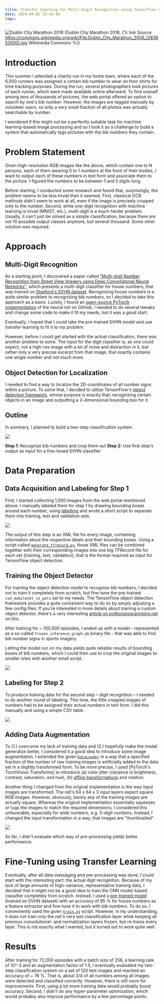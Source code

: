 ```yaml
---
title: Transfer Learning for Multi-Digit Recognition using TensorFlow Object Detection and SVHN Classifier
date: 2019-09-05 15:41:49
tags:
---
```

![Dublin City Marathon 2016](https://miro.medium.com/max/1024/1*ZrlYBlKXiADNJC6OsOKTMg.jpeg)
(Dublin City Marathon 2016, {% link Source https://commons.wikimedia.org/wiki/File:Dublin_City_Marathon_2006_(283653500).jpg Wikimedia Commons %})

# Introduction
This summer I attended a charity run in my home town, where each of the 6,000 runners was assigned a certain bib number to wear on their shirts for time tracking purposes. During the run, several photographers took pictures of each runner, which were made available online afterward. To find oneself among tens of thousands of pictures, the web portal offered an option to search by one's bib number. However, the images are tagged manually by volunteer users, so only a very small fraction of all photos was actually searchable by number.

I wondered if this might not be a perfectly suitable task for machine learning-based image processing and so I took it as a challenge to build a system that automatically tags pictures with the bib numbers they contain.

# Problem Statement
Given high-resolution RGB images like the above, which contain one to N persons, each of them wearing 0 to 1 numbers at the front of their bodies, I want to output each of these numbers in text form and associate them to the picture. I figured the numbers to be between 1 and 5 digits long.

Before starting, I conducted some research and found that, surprisingly, the problem seems to be less trivial than it seemed. First, classical OCR methods didn't seem to work at all, even if the image is precisely cropped only to the number. Second, while one-digit recognition with machine learning is trivial (MNIST, etc.), multi-digit is a much harder problem. Usually, it can't just be solved as a simple classification, because there are not 10 possible output classes anymore, but several thousand. Some other solution was required.

# Approach
## Multi-Digit Recognition 
As a starting point, I discovered a paper called ["Multi-digit Number Recognition from Street View Imagery using Deep Convolutional Neural Networks"](http://arxiv.org/pdf/1312.6082.pdf), which presents a multi-digit classifier for house numbers, that was trained on [Stanford's SVHN dataset](http://ufldl.stanford.edu/housenumbers/). Recognizing house numbers is a quite similar problem to recognizing bib numbers, so I decided to take this approach as a basis.
Luckily, I found an [open-source PyTorch implementation](https://github.com/potterhsu/SVHNClassifier-PyTorch) of the neural net on GitHub. I needed to do several tweaks and change some code to make it fit my needs, but it was a good start.

Eventually, I hoped that I could take the pre-trained SVHN model and use transfer-learning to fit it to my problem. 

However, before I could get started with the actual classification, there was another problem to solve. The input for the digit classifier is, as one could expect, not a high-res image with a lot of noise and distraction in it, but rather only a very precise excerpt from that image, that exactly contains one single number and not much more. 


## Object Detection for Localization
I needed to find a way to localize the 2D-coordinates of all number signs within a picture. To solve that, I decided to utilize TensorFlow's [object detection framework](https://github.com/tensorflow/models/tree/master/research/object_detection), whose purpose is exactly that; recognizing certain objects in an image and outputting a 2-dimensional bounding box for it. 

## Outline

In summary, I planned to build a two-step classification system.

![](images/svhn_steps.png)

**Step 1:** Recognize bib numbers and crop them out
**Step 2:** Use first step's output as input for a fine-tuned SVHN classifier

# Data Preparation
## Data Acquisition and Labeling for Step 1
First, I started collecting 1,000 images from the web portal mentioned above. I manually labeled them for step 1 by drawing bounding boxes around each number, using [labelImg](https://github.com/tzutalin/labelImg) and wrote a short script to separate them into training, test and validation sets.

![](images/svhn_labelimg.png)

The output of this step is an XML file for every image, containing information about the respective labels and their bounding boxes. Using a script called [`generate_tfrecord.py`](https://github.com/datitran/raccoon_dataset/blob/master/generate_tfrecord.py), those XML files can be combined together with their corresponding images into one big _TFRecord_ file for each set (training, test, validation), that is the format required as input for TensorFlow object detection.

## Training the Object Detector
For training the object detection model to recognize bib numbers, I decided not to train it completely from scratch, but fine-tune the pre-trained `ssd_mobilenet_v1_pets` set to my needs. The TensorFlow object detection framework provides a quite convenient way to do so by simply adjusting a few config files. If you're interested in more details about training a custom object detector, there's a very interesting [article on pythonprogramming.net](https://pythonprogramming.net/introduction-use-tensorflow-object-detection-api-tutorial/) on this. 

After training for ~ 100,000 episodes, I ended up with a model – represented as a so-called `frozen_inference_graph.pb` binary file - that was able to find bib number signs in sports imagery. 

Letting the model run on my data yields quite reliable results of bounding boxes of bib numbers, which I could then use to crop the original images to smaller ones with another small script. 

![](images/svhn_cropped_images.png)

## Labeling for Step 2
To produce training data for the second step – digit recognition – I needed to do another round of labeling. This time, the little cropped images of numbers had to be assigned their actual numbers in text form. I did this manually and using a simple CSV table. 

![](images/svhn_labels.png) 

## Adding Data Augmentation
To (1.) overcome my lack of training data and (2.) hopefully make the model generalize better, I considered it a good idea to introduce some image augmentation. I extended the given [`DataLoader`](https://github.com/potterhsu/SVHNClassifier-PyTorch/blob/master/dataset.py) in a way that a specified fraction of the number of raw training images is artificially added to the data set in a slightly transformed form. To be more precise, I used [PyTorch's TorchVision Transforms] to introduce (a) color jitter (variance in brightness, contrast, saturation, and hue), (b) [affine transformations](https://en.wikipedia.org/wiki/Affine_transformation) and rotation.

Another thing I changed from the original implementation is the way input images are transformed. The net's 64 x 64 x 3 input layers expect square RGB images. However, obviously, barely any of the training images are actually square. Whereas the original implementation essentially squeezes or tugs the images to match the required dimensions, I considered this unfavorable, especially for wide numbers, e.g. 5-digit numbers. Instead, I changed the input transformation in a way, that images are "thumbnailed". 

![](images/svhn_cropping.png)

So far, I didn't evaluate which way of pre-processing yields better performance.
 
# Fine-Tuning using Transfer Learning
Eventually, after all data massaging and pre-processing was done, I could start with the interesting part: the actual digit recognition.
Because of my lack of large amounts of high-variance, representative training data, I decided that it might not be a good idea to train the CNN model-based classifier completely from scratch. Instead, I used a [pre-trained model](https://github.com/potterhsu/SVHNClassifier-PyTorch#results) (trained on SVHN dataset) with an accuracy of 95 % for house numbers as a feature extractor and fine-tune it to work with bib numbers. To do so, I conveniently used the given [`train.py`](https://github.com/potterhsu/SVHNClassifier-PyTorch/blob/master/train.py) script. However, in my understanding, it does not train only the net's very last classification layer while keeping all previous convolutional- and normalization layers frozen, but re-trains every layer. This is not exactly what I wanted, but it turned out to work quite well.

# Results
After training for 72,000 episodes with a batch size of 256, a learning rate of 10^-3 and an augmentation factor of 1.5, I eventually evaluated my two-step classification system on a set of 120 test images and reached an accuracy of ~ 76 %. That is, about 3/4 of all numbers among all images were detected and classified correctly. However, there is still room for improvements. First, using a lot more training data would probably boost accuracy. Second, I didn't do any hyper-parameter optimization, which would probably also improve performance by a few percentage points.